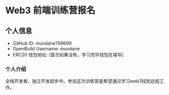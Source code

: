 # Web3 前端训练营报名

## 个人信息

* GitHub ID: mundane799699
* OpenBuild Username: mundane
* ERC20 钱包地址: (首次如果没有，学习完毕钱包在填写)

### 个人介绍

全栈开发者，独立开发起步中。参加这次训练营是希望通过学习web3找到远程工作。
